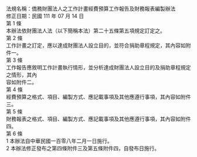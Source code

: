 法規名稱：僑務財團法人之工作計畫經費預算工作報告及財務報表編製辦法  
修正日期：民國 111 年 07 月 14 日  
第 1 條  
本辦法依財團法人法（以下簡稱本法）第二十五條第五項規定訂定之。  
第 2 條  
工作計畫之訂定，應以達成財團法人設立目的，並符合捐助章程規定，其內容如附件一。  
第 3 條  
工作報告應敘明工作計畫執行情形，並分析達成財團法人設立目的及捐助章程規定之情形，其內  
容如附件二。  
第 4 條  
經費預算之格式、項目、編製方式、應記載事項及其他應遵行事項，其內容如附件三。  
第 5 條  
財務報表之格式、項目、編製方式、應記載事項及其他應遵行事項，其內容如附件四。  
第 6 條  
1 本辦法自中華民國一百零八年二月一日施行。  
2 本辦法修正發布之第四條附件三及第五條附件四，自發布日施行。  


